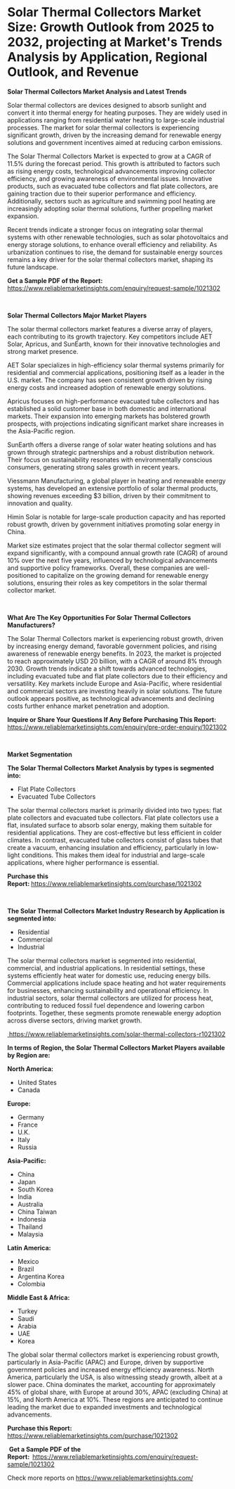 <p><h1>Solar Thermal Collectors Market Size: Growth Outlook from 2025 to 2032, projecting at Market's Trends Analysis by Application, Regional Outlook, and Revenue</h1></p><p><strong>Solar Thermal Collectors Market Analysis and Latest Trends</strong></p>
<p><p>Solar thermal collectors are devices designed to absorb sunlight and convert it into thermal energy for heating purposes. They are widely used in applications ranging from residential water heating to large-scale industrial processes. The market for solar thermal collectors is experiencing significant growth, driven by the increasing demand for renewable energy solutions and government incentives aimed at reducing carbon emissions.</p><p>The Solar Thermal Collectors Market is expected to grow at a CAGR of 11.5% during the forecast period. This growth is attributed to factors such as rising energy costs, technological advancements improving collector efficiency, and growing awareness of environmental issues. Innovative products, such as evacuated tube collectors and flat plate collectors, are gaining traction due to their superior performance and efficiency. Additionally, sectors such as agriculture and swimming pool heating are increasingly adopting solar thermal solutions, further propelling market expansion.</p><p>Recent trends indicate a stronger focus on integrating solar thermal systems with other renewable technologies, such as solar photovoltaics and energy storage solutions, to enhance overall efficiency and reliability. As urbanization continues to rise, the demand for sustainable energy sources remains a key driver for the solar thermal collectors market, shaping its future landscape.</p></p>
<p><strong>Get a Sample PDF of the Report:&nbsp;</strong> <a href="https://www.reliablemarketinsights.com/enquiry/request-sample/1021302?utm_campaign=3264&utm_medium=2&utm_source=Github&utm_content=ia&utm_term=21032025&utm_id=solar-thermal-collectors">https://www.reliablemarketinsights.com/enquiry/request-sample/1021302</a></p>
<p>&nbsp;</p>
<p><strong>Solar Thermal Collectors Major Market Players</strong></p>
<p><p>The solar thermal collectors market features a diverse array of players, each contributing to its growth trajectory. Key competitors include AET Solar, Apricus, and SunEarth, known for their innovative technologies and strong market presence. </p><p>AET Solar specializes in high-efficiency solar thermal systems primarily for residential and commercial applications, positioning itself as a leader in the U.S. market. The company has seen consistent growth driven by rising energy costs and increased adoption of renewable energy solutions. </p><p>Apricus focuses on high-performance evacuated tube collectors and has established a solid customer base in both domestic and international markets. Their expansion into emerging markets has bolstered growth prospects, with projections indicating significant market share increases in the Asia-Pacific region.</p><p>SunEarth offers a diverse range of solar water heating solutions and has grown through strategic partnerships and a robust distribution network. Their focus on sustainability resonates with environmentally conscious consumers, generating strong sales growth in recent years.</p><p>Viessmann Manufacturing, a global player in heating and renewable energy systems, has developed an extensive portfolio of solar thermal products, showing revenues exceeding $3 billion, driven by their commitment to innovation and quality.</p><p>Himin Solar is notable for large-scale production capacity and has reported robust growth, driven by government initiatives promoting solar energy in China. </p><p>Market size estimates project that the solar thermal collector segment will expand significantly, with a compound annual growth rate (CAGR) of around 10% over the next five years, influenced by technological advancements and supportive policy frameworks. Overall, these companies are well-positioned to capitalize on the growing demand for renewable energy solutions, ensuring their roles as key competitors in the solar thermal collector market.</p></p>
<p>&nbsp;</p>
<p><strong>What Are The Key Opportunities For Solar Thermal Collectors Manufacturers?</strong></p>
<p><p>The Solar Thermal Collectors market is experiencing robust growth, driven by increasing energy demand, favorable government policies, and rising awareness of renewable energy benefits. In 2023, the market is projected to reach approximately USD 20 billion, with a CAGR of around 8% through 2030. Growth trends indicate a shift towards advanced technologies, including evacuated tube and flat plate collectors due to their efficiency and versatility. Key markets include Europe and Asia-Pacific, where residential and commercial sectors are investing heavily in solar solutions. The future outlook appears positive, as technological advancements and declining costs further enhance market penetration and adoption.</p></p>
<p><strong>Inquire or Share Your Questions If Any Before Purchasing This Report:</strong> <a href="https://www.reliablemarketinsights.com/enquiry/pre-order-enquiry/1021302?utm_campaign=3264&utm_medium=2&utm_source=Github&utm_content=ia&utm_term=21032025&utm_id=solar-thermal-collectors">https://www.reliablemarketinsights.com/enquiry/pre-order-enquiry/1021302</a></p>
<p>&nbsp;</p>
<p><strong>Market Segmentation</strong></p>
<p><strong>The Solar Thermal Collectors Market Analysis by types is segmented into:</strong></p>
<p><ul><li>Flat Plate Collectors</li><li>Evacuated Tube Collectors</li></ul></p>
<p><p>The solar thermal collectors market is primarily divided into two types: flat plate collectors and evacuated tube collectors. Flat plate collectors use a flat, insulated surface to absorb solar energy, making them suitable for residential applications. They are cost-effective but less efficient in colder climates. In contrast, evacuated tube collectors consist of glass tubes that create a vacuum, enhancing insulation and efficiency, particularly in low-light conditions. This makes them ideal for industrial and large-scale applications, where higher performance is essential.</p></p>
<p><strong>Purchase this Report:&nbsp;</strong><a href="https://www.reliablemarketinsights.com/purchase/1021302?utm_campaign=3264&utm_medium=2&utm_source=Github&utm_content=ia&utm_term=21032025&utm_id=solar-thermal-collectors">https://www.reliablemarketinsights.com/purchase/1021302</a></p>
<p>&nbsp;</p>
<p><strong>The Solar Thermal Collectors Market Industry Research by Application is segmented into:</strong></p>
<p><ul><li>Residential</li><li>Commercial</li><li>Industrial</li></ul></p>
<p><p>The solar thermal collectors market is segmented into residential, commercial, and industrial applications. In residential settings, these systems efficiently heat water for domestic use, reducing energy bills. Commercial applications include space heating and hot water requirements for businesses, enhancing sustainability and operational efficiency. In industrial sectors, solar thermal collectors are utilized for process heat, contributing to reduced fossil fuel dependence and lowering carbon footprints. Together, these segments promote renewable energy adoption across diverse sectors, driving market growth.</p></p>
<p><a href="https://www.reliablemarketinsights.com/solar-thermal-collectors-r1021302?utm_campaign=3264&utm_medium=2&utm_source=Github&utm_content=ia&utm_term=21032025&utm_id=solar-thermal-collectors">&nbsp;https://www.reliablemarketinsights.com/solar-thermal-collectors-r1021302</a></p>
<p><strong>In terms of Region, the Solar Thermal Collectors Market Players available by Region are:</strong></p>
<p>
    <p> <strong> North America: </strong>
        <ul>
            <li>United States</li>
            <li>Canada</li>
        </ul>
        </p> 
    <p> <strong> Europe: </strong>
        <ul>
            <li>Germany</li>
            <li>France</li>
            <li>U.K.</li>
            <li>Italy</li>
            <li>Russia</li>
        </ul>
        </p> 
    <p> <strong> Asia-Pacific: </strong>
        <ul>
            <li>China</li>
            <li>Japan</li>
            <li>South Korea</li>
            <li>India</li>
            <li>Australia</li>
            <li>China Taiwan</li>
            <li>Indonesia</li>
            <li>Thailand</li>
            <li>Malaysia</li>
        </ul>
        </p> 
    <p> <strong> Latin America: </strong>
        <ul>
            <li>Mexico</li>
            <li>Brazil</li>
            <li>Argentina Korea</li>
            <li>Colombia</li>
        </ul>
        </p> 
    <p> <strong> Middle East & Africa: </strong>
        <ul>
            <li>Turkey</li>
            <li>Saudi</li>
            <li>Arabia</li>
            <li>UAE</li>
            <li>Korea</li>
        </ul>
    </p>
    </p>
<p><p>The global solar thermal collectors market is experiencing robust growth, particularly in Asia-Pacific (APAC) and Europe, driven by supportive government policies and increased energy efficiency awareness. North America, particularly the USA, is also witnessing steady growth, albeit at a slower pace. China dominates the market, accounting for approximately 45% of global share, with Europe at around 30%, APAC (excluding China) at 15%, and North America at 10%. These regions are anticipated to continue leading the market due to expanded investments and technological advancements.</p></p>
<p><strong>Purchase this Report: </strong><a href="https://www.reliablemarketinsights.com/purchase/1021302?utm_campaign=3264&utm_medium=2&utm_source=Github&utm_content=ia&utm_term=21032025&utm_id=solar-thermal-collectors">https://www.reliablemarketinsights.com/purchase/1021302</a></p>
<p>&nbsp;<strong>Get a Sample PDF of the Report:&nbsp;&nbsp;</strong><a href="https://www.reliablemarketinsights.com/enquiry/request-sample/1021302?utm_campaign=3264&utm_medium=2&utm_source=Github&utm_content=ia&utm_term=21032025&utm_id=solar-thermal-collectors">https://www.reliablemarketinsights.com/enquiry/request-sample/1021302</a></p>
<p><strong></strong></p>
<p>Check more reports on <a href="https://www.reliablemarketinsights.com/?utm_campaign=3264&utm_medium=2&utm_source=Github&utm_content=ia&utm_term=21032025&utm_id=solar-thermal-collectors">https://www.reliablemarketinsights.com/</a></p>